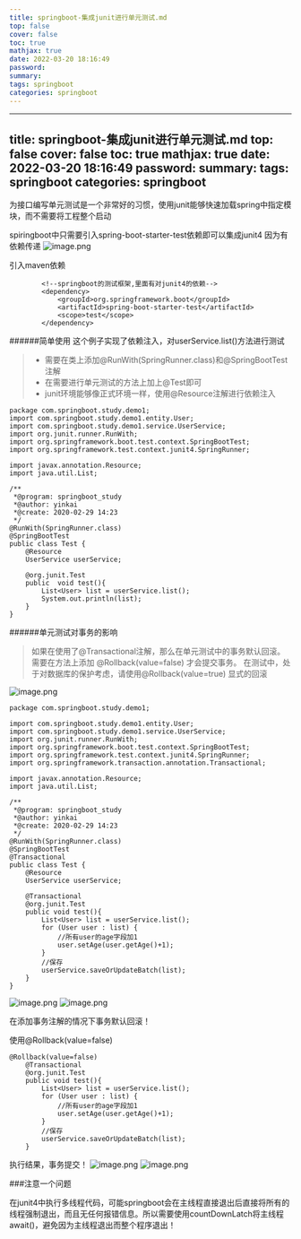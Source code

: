 ```yaml
---
title: springboot-集成junit进行单元测试.md
top: false
cover: false
toc: true
mathjax: true
date: 2022-03-20 18:16:49
password:
summary:
tags: springboot
categories: springboot
---
```

---
title: springboot-集成junit进行单元测试.md
top: false
cover: false
toc: true
mathjax: true
date: 2022-03-20 18:16:49
password:
summary:
tags: springboot
categories: springboot
---
为接口编写单元测试是一个非常好的习惯，使用junit能够快速加载spring中指定模块，而不需要将工程整个启动

spiringboot中只需要引入spring-boot-starter-test依赖即可以集成junit4
因为有依赖传递
![image.png](https://upload-images.jianshu.io/upload_images/13965490-eddba4f18b3a9963.png?imageMogr2/auto-orient/strip%7CimageView2/2/w/1240)


引入maven依赖
~~~
        <!--springboot的测试框架,里面有对junit4的依赖-->
        <dependency>
            <groupId>org.springframework.boot</groupId>
            <artifactId>spring-boot-starter-test</artifactId>
            <scope>test</scope>
        </dependency>

~~~

######简单使用
这个例子实现了依赖注入，对userService.list()方法进行测试
>- 需要在类上添加@RunWith(SpringRunner.class)和@SpringBootTest注解
>- 在需要进行单元测试的方法上加上@Test即可
>- junit环境能够像正式环境一样，使用@Resource注解进行依赖注入
~~~
package com.springboot.study.demo1;
import com.springboot.study.demo1.entity.User;
import com.springboot.study.demo1.service.UserService;
import org.junit.runner.RunWith;
import org.springframework.boot.test.context.SpringBootTest;
import org.springframework.test.context.junit4.SpringRunner;

import javax.annotation.Resource;
import java.util.List;

/**
 *@program: springboot_study
 *@author: yinkai
 *@create: 2020-02-29 14:23
 */
@RunWith(SpringRunner.class)
@SpringBootTest
public class Test {
    @Resource
    UserService userService;

    @org.junit.Test
    public  void test(){
        List<User> list = userService.list();
        System.out.println(list);
    }
}

~~~

######单元测试对事务的影响
> 如果在使用了@Transactional注解，那么在单元测试中的事务默认回滚。需要在方法上添加 @Rollback(value=false) 才会提交事务。
> 在测试中，处于对数据库的保护考虑，请使用@Rollback(value=true) 显式的回滚

![image.png](https://upload-images.jianshu.io/upload_images/13965490-9d1cd4754c56b10d.png?imageMogr2/auto-orient/strip%7CimageView2/2/w/1240)
~~~
package com.springboot.study.demo1;

import com.springboot.study.demo1.entity.User;
import com.springboot.study.demo1.service.UserService;
import org.junit.runner.RunWith;
import org.springframework.boot.test.context.SpringBootTest;
import org.springframework.test.context.junit4.SpringRunner;
import org.springframework.transaction.annotation.Transactional;

import javax.annotation.Resource;
import java.util.List;

/**
 *@program: springboot_study
 *@author: yinkai
 *@create: 2020-02-29 14:23
 */
@RunWith(SpringRunner.class)
@SpringBootTest
@Transactional
public class Test {
    @Resource
    UserService userService;

    @Transactional
    @org.junit.Test
    public void test(){
        List<User> list = userService.list();
        for (User user : list) {
            //所有user的age字段加1
            user.setAge(user.getAge()+1);
        }
        //保存
        userService.saveOrUpdateBatch(list);
    }
}
~~~
![image.png](https://upload-images.jianshu.io/upload_images/13965490-277e46bb598c217b.png?imageMogr2/auto-orient/strip%7CimageView2/2/w/1240)
![image.png](https://upload-images.jianshu.io/upload_images/13965490-1ede0c5b27bf3460.png?imageMogr2/auto-orient/strip%7CimageView2/2/w/1240)

在添加事务注解的情况下事务默认回滚！

使用@Rollback(value=false) 
~~~
@Rollback(value=false)
    @Transactional
    @org.junit.Test
    public void test(){
        List<User> list = userService.list();
        for (User user : list) {
            //所有user的age字段加1
            user.setAge(user.getAge()+1);
        }
        //保存
        userService.saveOrUpdateBatch(list);
    }
~~~
执行结果，事务提交！
![image.png](https://upload-images.jianshu.io/upload_images/13965490-8063c65f0e03791a.png?imageMogr2/auto-orient/strip%7CimageView2/2/w/1240)
![image.png](https://upload-images.jianshu.io/upload_images/13965490-ef7b18a9b7c0e88c.png?imageMogr2/auto-orient/strip%7CimageView2/2/w/1240)

###注意一个问题

在junit4中执行多线程代码，可能springboot会在主线程直接退出后直接将所有的线程强制退出，而且无任何报错信息。所以需要使用countDownLatch将主线程await()，避免因为主线程退出而整个程序退出！
